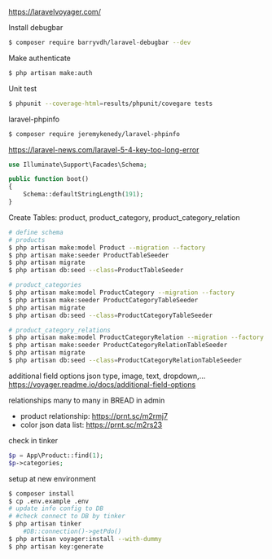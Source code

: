 https://laravelvoyager.com/

Install debugbar
```bash
$ composer require barryvdh/laravel-debugbar --dev

```
Make authenticate
```bash
$ php artisan make:auth
```

Unit test
```bash
$ phpunit --coverage-html=results/phpunit/covegare tests
```

laravel-phpinfo
```bash
$ composer require jeremykenedy/laravel-phpinfo
```

https://laravel-news.com/laravel-5-4-key-too-long-error
```php
use Illuminate\Support\Facades\Schema;

public function boot()
{
    Schema::defaultStringLength(191);
}
```


Create Tables: product, product_category, product_category_relation
```bash
# define schema
# products
$ php artisan make:model Product --migration --factory
$ php artisan make:seeder ProductTableSeeder
$ php artisan migrate
$ php artisan db:seed --class=ProductTableSeeder

# product_categories
$ php artisan make:model ProductCategory --migration --factory
$ php artisan make:seeder ProductCategoryTableSeeder
$ php artisan migrate
$ php artisan db:seed --class=ProductCategoryTableSeeder

# product_category_relations
$ php artisan make:model ProductCategoryRelation --migration --factory
$ php artisan make:seeder ProductCategoryRelationTableSeeder
$ php artisan migrate
$ php artisan db:seed --class=ProductCategoryRelationTableSeeder

```
additional field options
json type, image, text, dropdown,...
https://voyager.readme.io/docs/additional-field-options

relationships many to many in BREAD in admin
 - product relationship: https://prnt.sc/m2rmj7
 - color json data list: https://prnt.sc/m2rs23

check in tinker
```php
$p = App\Product::find(1);
$p->categories;
```

setup at new environment
```bash
$ composer install
$ cp .env.example .env
# update info config to DB
# #check connect to DB by tinker
$ php artisan tinker
    #DB::connection()->getPdo()
$ php artisan voyager:install --with-dummy
$ php artisan key:generate
```
